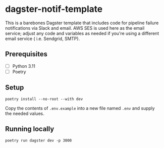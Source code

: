 # dagster-notif-template

This is a barebones Dagster template that includes code for pipeline failure notifications via Slack and email. AWS SES
is used here as the email service; adjust any code and variables as needed if you're using a different email service (
i.e. Sendgrid, SMTP).

## Prerequisites

- [ ] Python 3.11
- [ ] Poetry

## Setup

```shell
poetry install --no-root --with dev
```

Copy the contents of `.env.example` into a new file named `.env` and supply the needed values.

## Running locally

```shell
poetry run dagster dev -p 3000
```
